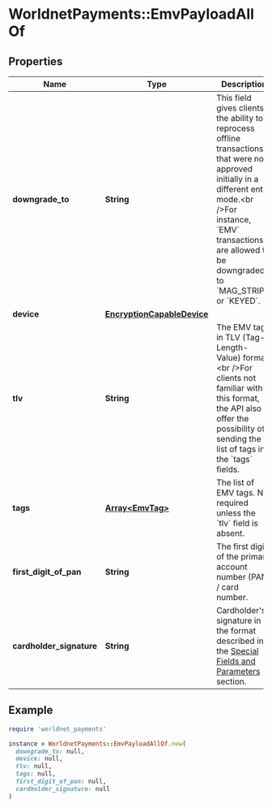 # WorldnetPayments::EmvPayloadAllOf

## Properties

| Name | Type | Description | Notes |
| ---- | ---- | ----------- | ----- |
| **downgrade_to** | **String** | This field gives clients the ability to reprocess offline transactions that were not approved initially in a different entry mode.&lt;br /&gt;For instance, &#x60;EMV&#x60; transactions are allowed to be downgraded to &#x60;MAG_STRIPE&#x60; or &#x60;KEYED&#x60;. | [optional] |
| **device** | [**EncryptionCapableDevice**](EncryptionCapableDevice.md) |  | [optional] |
| **tlv** | **String** | The EMV tags in TLV (Tag-Length-Value) format.&lt;br /&gt;For clients not familiar with this format, the API also offer the possibility of sending the list of tags in the &#x60;tags&#x60; fields. | [optional] |
| **tags** | [**Array&lt;EmvTag&gt;**](EmvTag.md) | The list of EMV tags. Not required unless the &#x60;tlv&#x60; field is absent. | [optional] |
| **first_digit_of_pan** | **String** | The first digit of the primary account number (PAN) / card number. | [optional] |
| **cardholder_signature** | **String** | Cardholder&#39;s signature in the format described in the [Special Fields and Parameters](https://docs.worldnettps.com/doku.php?id&#x3D;developer:api_specification:special_fields_and_parameters#the_signature_field_format) section. | [optional] |

## Example

```ruby
require 'worldnet_payments'

instance = WorldnetPayments::EmvPayloadAllOf.new(
  downgrade_to: null,
  device: null,
  tlv: null,
  tags: null,
  first_digit_of_pan: null,
  cardholder_signature: null
)
```

